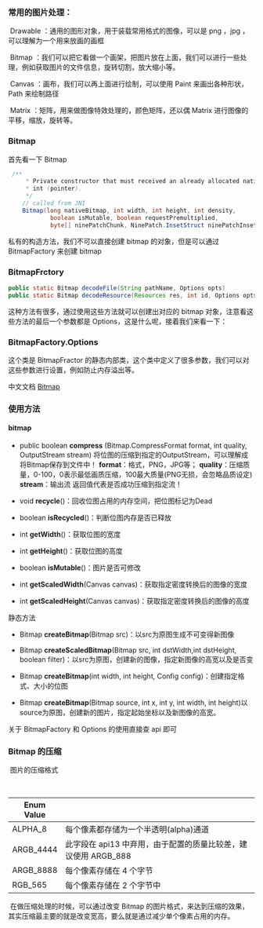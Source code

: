 ### 常用的图片处理：

​		Drawable ：通用的图形对象，用于装载常用格式的图像，可以是 png ，jpg ，可以理解为一个用来放画的画框

​		Bitmap ：我们可以把它看做一个画架，把图片放在上面，我们可以进行一些处理，例如获取图片的文件信息，旋转切割，放大缩小等。

​		Canvas ：画布，我们可以再上面进行绘制，可以使用 Paint 来画出各种形状，Path 来绘制路径

​		Matrix ：矩阵，用来做图像特效处理的，颜色矩阵，还以偶 Matrix 进行图像的平移，缩放，旋转等。

### Bitmap

首先看一下 Bitmap

```java
 /**
     * Private constructor that must received an already allocated native bitmap
     * int (pointer).
     */
    // called from JNI
    Bitmap(long nativeBitmap, int width, int height, int density,
            boolean isMutable, boolean requestPremultiplied,
            byte[] ninePatchChunk, NinePatch.InsetStruct ninePatchInsets) {
```

私有的构造方法，我们不可以直接创建 bitmap 的对象，但是可以通过 BitmapFactory 来创建 bitmap 

### BitmapFrctory

```java
public static Bitmap decodeFile(String pathName, Options opts)
public static Bitmap decodeResource(Resources res, int id, Options opts)
```

这种方法有很多，通过使用这些方法就可以创建出对应的 bitmap 对象，注意看这些方法的最后一个参数都是 Options，这是什么呢，接着我们来看一下：

### BitmapFactory.Options

这个类是 BitmapFractor 的静态内部类，这个类中定义了很多参数，我们可以对这些参数进行设置，例如防止内存溢出等。

中文文档 [Bitmap](https://www.cnblogs.com/over140/archive/2011/11/21/2256727.html)

### 使用方法

#### 	bitmap

-  public boolean **compress** (Bitmap.CompressFormat format, int quality, OutputStream stream) 将位图的压缩到指定的OutputStream，可以理解成将Bitmap保存到文件中！ **format**：格式，PNG，JPG等； **quality**：压缩质量，0-100，0表示最低画质压缩，100最大质量(PNG无损，会忽略品质设定) **stream**：输出流 返回值代表是否成功压缩到指定流！ 

-  void **recycle**()：回收位图占用的内存空间，把位图标记为Dead 
-  boolean **isRecycled**()：判断位图内存是否已释放 
-  int **getWidth**()：获取位图的宽度 
-  int **getHeight**()：获取位图的高度 
-  boolean **isMutable**()：图片是否可修改 
- int **getScaledWidth**(Canvas canvas)：获取指定密度转换后的图像的宽度
- int **getScaledHeight**(Canvas canvas)：获取指定密度转换后的图像的高度

静态方法

-  Bitmap **createBitmap**(Bitmap src)：以src为原图生成不可变得新图像 

-  Bitmap **createScaledBitmap**(Bitmap src, int dstWidth,int dstHeight, boolean filter)：以src为原图，创建新的图像，指定新图像的高宽以及是否变 
-  Bitmap **createBitmap**(int width, int height, Config config)：创建指定格式、大小的位图 
-  Bitmap **createBitmap**(Bitmap source, int x, int y, int width, int height)以source为原图，创建新的图片，指定起始坐标以及新图像的高宽。 

关于 BitmapFactory 和 Options 的使用直接查 api 即可

### Bitmap 的压缩

​	图片的压缩格式

​	

| Enum Value |                                                              |
| ---------- | ------------------------------------------------------------ |
| ALPHA_8    | 每个像素都存储为一个半透明(alpha)通道                        |
| ARGB_4444  | 此字段在 api13 中弃用，由于配置的质量比较差，建议使用 ARGB_888 |
| ARGB_8888  | 每个像素存储在 4 个字节                                      |
| RGB_565    | 每个像素存储在 2 个字节中                                    |

​	在做压缩处理的时候，可以通过改变 Bitmap 的图片格式，来达到压缩的效果，其实压缩最主要的就是改变宽高，要么就是通过减少单个像素占用的内存。


